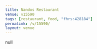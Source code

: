 ```yaml
---
title: Nandos Restaurant
venue: v15590
tags: [restaurant, food, "fhrs:428184"]
permalink: /v/15590/
layout: venue
---
```

null
